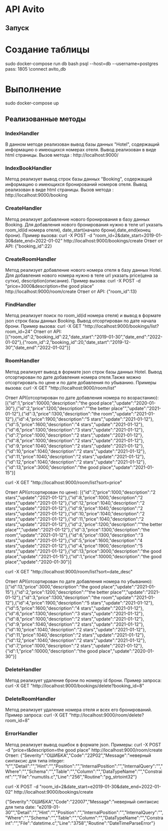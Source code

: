 # API Avito 

## Запуск
# Создание таблицы
sudo docker-compose run db bash
psql --host=db --username=postgres
pass: 1805
\connect avito_db

# Выполнение
sudo docker-compose up 

## Реализованные методы

### IndexHandler

В данном методе реализован вывод базы данных "Hotel", содержащий информацию о имеющихся номерах отеля. Вывод реализован в виде html страницы. Вызов метода : http://localhost:9000/

### IndexBookHandler

Метод реализует вывод строк базы данных "Booking", содержащий информацию о имеющихся бронирований номеров отеля. Вывод реализован в виде html страницы. Вызов метода : http://localhost:9000/booking

### CreateHandler

Метод реализует добавление нового бронирования в базу данных Booking. Для добавления нового бронирования нужно в теле url указать room_id(id номера отеля), date_start(начало брони),date_end(конец брони). Пример вызова: curl -X POST -d "room_id=2&date_start=2019-01-30&date_end=2022-01-02" http://localhost:9000/bookings/create
Ответ от API: {"booking_id":22}

### CreateRoomHandler
Метод реализует добавление нового номера отеля в базу данных Hotel. Для добавления нового номера нужно в теле url указать price(цена за сутки), description(описание). Пример вызова: curl -X POST -d "price=3000&description=the good place" http://localhost:9000/room/create
Ответ от API: {"room_id":13}

### FindHandler
Метод реализует поиск по room_id(id номера отеля) и вывод в формате json строк базы данных Booking. Вывод отсортирован по дате начала брони. Пример вызова:  curl -X GET "http://localhost:9000/bookings/list?room_id=24"
Ответ от API: [{"room_id":2,"booking_id":22,"date_start":"2019-01-30","date_end":"2022-01-02"},{"room_id":2,"booking_id":20,"date_start":"2019-12-30","date_end":"2022-01-02"}]

### RoomHandler
Метод реализует вывод в формате json строк базы данных Hotel. Вывод отсортирован по дате добавления номера отеля.Также можно отсортировать по цене и по дате добавления по убыванию.
Примеры вызова:
curl -X GET "http://localhost:9000/room/list"

Ответ API(отсортирован по дате добавления номера по возрастанию): 
[{"id":1,"price":10000,"description":"the good place","update":"2020-01-30"},{"id":2,"price":1200,"description":"\"the better place\"","update":"2021-01-12"},{"id":3,"price":1300,"description":"the room","update":"2021-01-12"},{"id":4,"price":1900,"description":"5 stars","update":"2021-01-12"},{"id":5,"price":1600,"description":"4 stars","update":"2021-01-12"},{"id":6,"price":1300,"description":"3 stars","update":"2021-01-12"},{"id":7,"price":1000,"description":"2 stars","update":"2021-01-12"},{"id":8,"price":1000,"description":"2 stars","update":"2021-01-12"},{"id":9,"price":1040,"description":"2 stars","update":"2021-01-12"},{"id":10,"price":1040,"description":"2 stars","update":"2021-01-12"},{"id":11,"price":1040,"description":"2 stars","update":"2021-01-12"},{"id":12,"price":1040,"description":"2 stars","update":"2021-01-12"},{"id":13,"price":3000,"description":"the good place","update":"2021-01-15"}]

curl -X GET "http://localhost:9000/room/list?sort=price"

Ответ API(отсортирован по цене):
[{"id":7,"price":1000,"description":"2 stars","update":"2021-01-12"},{"id":8,"price":1000,"description":"2 stars","update":"2021-01-12"},{"id":12,"price":1040,"description":"2 stars","update":"2021-01-12"},{"id":9,"price":1040,"description":"2 stars","update":"2021-01-12"},{"id":10,"price":1040,"description":"2 stars","update":"2021-01-12"},{"id":11,"price":1040,"description":"2 stars","update":"2021-01-12"},{"id":2,"price":1200,"description":"\"the better place\"","update":"2021-01-12"},{"id":3,"price":1300,"description":"the room","update":"2021-01-12"},{"id":6,"price":1300,"description":"3 stars","update":"2021-01-12"},{"id":5,"price":1600,"description":"4 stars","update":"2021-01-12"},{"id":4,"price":1900,"description":"5 stars","update":"2021-01-12"},{"id":13,"price":3000,"description":"the good place","update":"2021-01-15"},{"id":1,"price":10000,"description":"the good place","update":"2020-01-30"}]

curl -X GET "http://localhost:9000/room/list?sort=date_desc"

Ответ API(отсортирован по дате добавления номера по убыванию): 
[{"id":13,"price":3000,"description":"the good place","update":"2021-01-15"},{"id":2,"price":1200,"description":"\"the better place\"","update":"2021-01-12"},{"id":3,"price":1300,"description":"the room","update":"2021-01-12"},{"id":4,"price":1900,"description":"5 stars","update":"2021-01-12"},{"id":5,"price":1600,"description":"4 stars","update":"2021-01-12"},{"id":6,"price":1300,"description":"3 stars","update":"2021-01-12"},{"id":8,"price":1000,"description":"2 stars","update":"2021-01-12"},{"id":9,"price":1040,"description":"2 stars","update":"2021-01-12"},{"id":10,"price":1040,"description":"2 stars","update":"2021-01-12"},{"id":11,"price":1040,"description":"2 stars","update":"2021-01-12"},{"id":12,"price":1040,"description":"2 stars","update":"2021-01-12"},{"id":7,"price":1000,"description":"2 stars","update":"2021-01-12"},{"id":1,"price":10000,"description":"the good place","update":"2020-01-30"}]

### DeleteHandler
Метод реализует удаление брони по номеру id брони.
Пример запроса: curl -X GET "http://localhost:9000/bookings/delete?booking_id=8"

### DeleteRoomHandler
Метод реализует удаление номера отеля и всех его бронирований.
Пример запроса: curl -X GET "http://localhost:9000/room/delete?room_id=8"

### ErrorHandler
Метод реализует вывод ошибок в формате json.
Примеры: curl -X POST -d "price=t&description=the good place" http://localhost:9000/room/create
Ответ: {"Severity":"ОШИБКА","Code":"22P02","Message":"неверный синтаксис для типа integer: \"t\"","Detail":"","Hint":"","Position":"","InternalPosition":"","InternalQuery":"","Where":"","Schema":"","Table":"","Column":"","DataTypeName":"","Constraint":"","File":"numutils.c","Line":"256","Routine":"pg_strtoint32"}

 curl -X POST -d "room_id=2&date_start=е2019-01-30&date_end=2022-01-02" http://localhost:9000/bookings/create

{"Severity":"ОШИБКА","Code":"22007","Message":"неверный синтаксис для типа date: \"е2019-01-30\"","Detail":"","Hint":"","Position":"","InternalPosition":"","InternalQuery":"","Where":"","Schema":"","Table":"","Column":"","DataTypeName":"","Constraint":"","File":"datetime.c","Line":"3758","Routine":"DateTimeParseError"}
